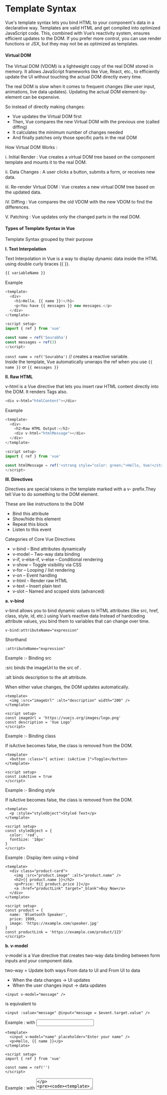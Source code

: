 # Template Syntax​

Vue's template syntax lets you bind HTML to your component's data in a declarative way. Templates are valid HTML and get compiled into optimized JavaScript code. This, combined with Vue’s reactivity system, ensures efficient updates to the DOM. If you prefer more control, you can use render functions or JSX, but they may not be as optimized as templates. 


#### **Virtual DOM**

The Virtual DOM (VDOM) is a lightweight copy of the real DOM stored in memory. It allows JavaScript frameworks like Vue, React, etc., to efficiently update the UI without touching the actual DOM directly every time.

The real DOM is slow when it comes to frequent changes (like user input, animations, live data updates). Updating the actual DOM element-by-element can be expensive.

So instead of directly making changes:

- Vue updates the Virtual DOM first
- Then, Vue compares the new Virtual DOM with the previous one (called diffing)
- It calculates the minimum number of changes needed
- And finally patches only those specific parts in the real DOM

How Virtual DOM Works :

i. Initial Render : 
Vue creates a virtual DOM tree based on the component template and mounts it to the real DOM.

ii. Data Changes :
A user clicks a button, submits a form, or receives new data.

iii. Re-render Virtual DOM :
Vue creates a new virtual DOM tree based on the updated data.

iV. Diffing :
Vue compares the old VDOM with the new VDOM to find the differences.

V. Patching :
Vue updates only the changed parts in the real DOM.

#### **Types of Template Syntax in Vue**
Template Syntax grouped by their purpose

**I. Text Interpolation**

Text Interpolation in Vue is a way to display dynamic data inside the HTML using double curly braces {{ }}.

```bash
{{ variableName }}
```

Example 
```js
<template>
  <div>
    <h1>Hello, {{ name }}!</h1>
    <p>You have {{ messages }} new messages.</p>
  </div>
</template>

<script setup>
import { ref } from 'vue'

const name = ref('Sourabha')
const messages = ref(3)
</script>
```
`const name = ref('Sourabha')` // creates a reactive variable.  
Inside the template, Vue automatically unwraps the ref when you use `{{ name }}` or `{{ messages }}`

**II. Raw HTML**

v-html is a Vue directive that lets you insert raw HTML content directly into the DOM. It renders Tags also.

```bash
<div v-html="htmlContent"></div>
```
Example

```js
<template>
  <div>
    <h2>Raw HTML Output:</h2>
    <div v-html="htmlMessage"></div>
  </div>
</template>

<script setup>
import { ref } from 'vue'

const htmlMessage = ref('<strong style="color: green;">Hello, Vue!</strong>')
</script>
```

**III. Directives**

Directives are special tokens in the template marked with a v- prefix.They tell Vue to do something to the DOM element.

These are like instructions to the DOM

- Bind this attribute
- Show/hide this element
- Repeat this block
- Listen to this event

Categories of Core Vue Directives

- v-bind – Bind attributes dynamically
- v-model – Two-way data binding
- v-if, v-else-if, v-else – Conditional rendering
- v-show – Toggle visibility via CSS
- v-for – Looping / list rendering
- v-on – Event handling
- v-html – Render raw HTML
- v-text – Insert plain text
- v-slot – Named and scoped slots (advanced)

**a. v-bind**

v-bind allows you to bind dynamic values to HTML attributes (like src, href, class, style, id, etc.) using Vue’s reactive data Instead of hardcoding attribute values, you bind them to variables that can change over time.
```
v-bind:attributeName="expression"
```
Shorthand
```
:attributeName="expression"
```

Example :- Binding src

:src binds the imageUrl to the src of <img>.

:alt binds description to the alt attribute.

When either value changes, the DOM updates automatically.
```JS
<template>
  <img :src="imageUrl" :alt="description" width="200" />
</template>

<script setup>
const imageUrl = 'https://vuejs.org/images/logo.png'
const description = 'Vue Logo'
</script>
```

Example :- Binding class

If isActive becomes false, the class is removed from the DOM.
```JS
<template>
  <button :class="{ active: isActive }">Toggle</button>
</template>

<script setup>
const isActive = true
</script>
```

Example :- Binding style

If isActive becomes false, the class is removed from the DOM.
```JS
<template>
  <p :style="styleObject">Styled Text</p>
</template>

<script setup>
const styleObject = {
  color: 'red',
  fontSize: '18px'
}
</script>

```

Example : Display item using v-bind

```
<template>
  <div class="product-card">
    <img :src="product.image" :alt="product.name" />
    <h2>{{ product.name }}</h2>
    <p>Price: ₹{{ product.price }}</p>
    <a :href="productLink" target="_blank">Buy Now</a>
  </div>
</template>

<script setup>
const product = {
  name: 'Bluetooth Speaker',
  price: 1999,
  image: 'https://example.com/speaker.jpg'
}
const productLink = 'https://example.com/product/123'
</script>

```

**b. v-model**

v-model is a Vue directive that creates two-way data binding between form inputs and your component data.

two-way = Update both ways
From data to  UI and From UI to data

- When the data changes → UI updates
- When the user changes input → data updates

```<input v-model="message" />```

is equivalent to 

```<input :value="message" @input="message = $event.target.value" />```

Example : with <input>
```
<template>
  <input v-model="name" placeholder="Enter your name" />
  <p>Hello, {{ name }}</p>
</template>

<script setup>
import { ref } from 'vue'

const name = ref('')
</script>
```
Example : with <textarea>

```
<template>
  <textarea v-model="bio" placeholder="Write something..."></textarea>
  <p>You wrote: {{ bio }}</p>
</template>

<script setup>
import { ref } from 'vue'

const bio = ref('')
</script>

```

Example : with single Checkbox

```
<template>
  <input type="checkbox" v-model="isChecked" />
  <label>Agree</label>
  <p>Status: {{ isChecked ? 'Agreed' : 'Not Agreed' }}</p>
</template>

<script setup>
import { ref } from 'vue'

const isChecked = ref(false)
</script>

```

Example : with Multiple Checkbox

```
<template>
  <label><input type="checkbox" value="Vue" v-model="selected" /> Vue</label>
  <label><input type="checkbox" value="React" v-model="selected" /> React</label>
  <label><input type="checkbox" value="Angular" v-model="selected" /> Angular</label>

  <p>Selected: {{ selected }}</p>
</template>

<script setup>
import { ref } from 'vue'

const selected = ref([])
</script>

```
Example : with Radio Buttons

```
<template>
  <label><input type="radio" value="Male" v-model="gender" /> Male</label>
  <label><input type="radio" value="Female" v-model="gender" /> Female</label>

  <p>Selected: {{ gender }}</p>
</template>

<script setup>
import { ref } from 'vue'

const gender = ref('')
</script>

```
Example : with Select Dropdown

```
<template>
  <select v-model="country">
    <option disabled value="">Choose a country</option>
    <option>India</option>
    <option>USA</option>
    <option>Canada</option>
  </select>

  <p>Selected country: {{ country }}</p>
</template>

<script setup>
import { ref } from 'vue'

const country = ref('')
</script>

```

**c. v-if, v-else-if, v-else**

Show something only if a condition is true.
Vue provides these directives to control what shows up in the DOM.

Example : Shows a message based on a user's exam score.

```
<template>
  <input type="number" v-model="score" placeholder="Enter your score" />

  <div v-if="score >= 90">🏆 Excellent!</div>
  <div v-else-if="score >= 75">👍 Good Job!</div>
  <div v-else-if="score >= 50">👌 Average</div>
  <div v-else>📚 Needs Improvement</div>
</template>

<script setup>
import { ref } from 'vue'

const score = ref(0)
</script>

```

**d. v-show**

v-show is a directive in Vue that toggles an element’s visibility using CSS. It does not remove the element from the DOM, it just uses display: none to hide it.

Example : toggle a message

```
<template>
  <button @click="showMessage = !showMessage">
    Toggle Message
  </button>

  <p v-show="showMessage">Hello Joshi, I am visible!</p>
</template>

<script setup>
import { ref } from 'vue'

const showMessage = ref(true)
</script>

```

NOTE : 

v-if builds or destroys, v-show hides or reveals

v-show is ideal when:
- You need fast toggle (e.g., dropdowns, tabs)
- You want to preserve component state or DOM

v-if is ideal when:
- You want to avoid rendering until needed
- You don’t want it in the DOM at all when hidden

**e. v-for**

v-for is used to render a list of items by looping over an array, object, or even a range. It’s just like a for...of loop in JavaScript, but in the template!

Basic syntax is 
```
<div v-for="item in items" :key="item.id">
  {{ item }}
</div>
```
- items: an array (or object/range) you're looping over
- item: current element in the loop
- :key: required when rendering lists — helps Vue track items efficiently

Example : List of Users with Their Names and Roles

```
<template>
  <ul>
    <li v-for="user in users" :key="user.id">
      {{ user.name }} - {{ user.role }}
    </li>
  </ul>
</template>

<script setup>
const users = [
  { id: 1, name: "Sourabha", role: "Admin" },
  { id: 2, name: "Ramesh", role: "User" },
  { id: 3, name: "Joshi", role: "Manager" },
]
</script>

```

Example : Render a Table with Indexes

```
<template>
  <table border="1">
    <tr>
      <th>#</th>
      <th>Name</th>
    </tr>
    <tr v-for="(name, index) in names" :key="index">
      <td>{{ index + 1 }}</td>
      <td>{{ name }}</td>
    </tr>
  </table>
</template>

<script setup>
const names = ['Lakshmi', 'Joshi', 'Sourabha']
</script>

```

Example : Loop over objects

```
<template>
  <div v-for="(value, key, index) in student" :key="key">
    {{ index + 1 }}. {{ key }}: {{ value }}
  </div>
</template>

<script setup>
const student = {
  name: 'Sourabha',
  age: 25,
  grade: 'A',
}
</script>
```

Example : Nested v-for – Looping Inside Loop

```
<template>
  <div v-for="(category, index) in categories" :key="index">
    <h3>{{ category.name }}</h3>
    <ul>
      <li v-for="item in category.items" :key="item.id">
        {{ item.label }}
      </li>
    </ul>
  </div>
</template>

<script setup>
const categories = [
  {
    name: "Fruits",
    items: [
      { id: 1, label: "Apple" },
      { id: 2, label: "Banana" },
    ],
  },
  {
    name: "Vegetables",
    items: [
      { id: 3, label: "Carrot" },
      { id: 4, label: "Broccoli" },
    ],
  },
]
</script>
```
**f. v-on**

v-on is used to listen to and handle DOM events (like click, input, submit, etc.). It connects user actions (e.g., clicking a button) with your methods or inline JavaScript.

syntax of v-on 
```
<!-- Full syntax -->
<button v-on:click="handleClick">Click me</button>

<!-- Shorthand -->
<button @click="handleClick">Click me</button>

```

Example : counter App

```
<template>
  <button @click="count++">Clicked {{ count }} times</button>
</template>

<script setup>
import { ref } from 'vue'
const count = ref(0)
</script>

```

Example : event object

```
<template>
  <input @input="handleInput($event)">
</template>

<script setup>
function handleInput(e) {
  console.log("User typed:", e.target.value)
}
</script>
```

Example : pass arguments

```
<template>
  <button @click="greet('Sourabha')">Greet</button>
</template>

<script setup>
function greet(name) {
  alert(`Hello, ${name}!`)
}
</script>
```

**g. v-html**

v-html is a Vue directive used to inject and render raw HTML content into the DOM.

Example : items list

```
<template>
  <div v-for="(card, index) in cards" :key="index" class="card" v-html="card.content" />
</template>

<script setup>
const cards = [
  {
    content: `
      <h2 style="color: teal;">Vue Tips</h2>
      <p>Use <code>v-model</code> for two-way data binding.</p>
    `
  },
  {
    content: `
      <h2 style="color: purple;">Security Alert</h2>
      <p style="color: red;"><strong>Do not use v-html</strong> with unsanitized user input!</p>
    `
  },
]
</script>

<style scoped>
.card {
  border: 1px solid #ccc;
  padding: 16px;
  margin-bottom: 12px;
  border-radius: 8px;
  background-color: #f9f9f9;
}
</style>
```

**h. v-text**

v-text is used to insert plain text into an HTML element. Which similar to using {{  }} syntax.

```
<p v-text="message"></p>
```

equivalent to 
```
<p>{{ message }}</p>
```
Example : Display greetings

```
<template>
  <div>
    <p v-text="greeting"></p>
  </div>
</template>

<script setup>
const greeting = "Hello from Vue!"
</script>
```

**i. v-slot**

v-slot is a directive in Vue that lets a parent component inject content into a child component’s slot. Which help us Reusable UI components (cards, modals, tables), Custom layouts and Passing data (scope) from child to parent

There are three types : Default Slot, Named Slot and Scoped Slot

a. Default Slot : Only one unnamed slot

child component : BaseCard.vue

```
<template>
  <div class="card">
    <slot></slot>
  </div>
</template>
```

parent component

```
<BaseCard>
  <p>This is card content</p>
</BaseCard>
```
b. Named Slot : Multiple slots identified by name

child component : BaseCard.vue

```
<template>
  <header><slot name="header"></slot></header>
  <main><slot></slot></main>
  <footer><slot name="footer"></slot></footer>
</template>
```

parent component

```
<BaseLayout>
  <template #header>
    <h1>Welcome</h1>
  </template>

  <p>Main content goes here.</p>

  <template #footer>
    <p>&copy; 2025</p>
  </template>
</BaseLayout>
```

c. Scoped Slot : Child passes data to slot via props; parent can use it

child component : UserList.vue

```
<template>
  <div>
    <slot v-for="user in users" :user="user" :key="user.id"></slot>
  </div>
</template>

<script setup>
const users = [
  { id: 1, name: 'Sourabha' },
  { id: 2, name: 'Ram' }
]
</script>
```

parent component

```
<UserList>
  <template #default="{ user }">
    <p>User: {{ user.name }}</p>
  </template>
</UserList>
```

### Exercises

1. Create a text input box using v-model and display the entered value below it live.
2. Make a form where users can write a message in a textarea. Below the textarea, show how many characters they’ve typed.
3. Add a checkbox using v-model. When it’s checked, display "Subscribed!" otherwise show "Not Subscribed".
4. Allow users to select multiple hobbies (e.g., Reading, Gaming, Music) using checkboxes. Show the selected hobbies as a list.
5. Create a small form: Name (input), Age (number input), Gender (radio), Skills (checkboxes). On submit, show the entire form data below in a formatted way.
6. Create a password input field. Use v-model to check the length of the entered password and display: "Weak" for < 5 characters, "Medium" for 5–8 characters and "Strong" for > 8 characters
7. Use .trim, .number, and .lazy modifiers with v-model. Explain and show how each one behaves differently with inputs.
8. Shows content based on user login status(Loggedin/Loggedout)?
9. Handles different UI states when fetching data (loading/Error/Success)?
10. Shows invoice payment status (Oaid/Pending/Overdue)?
11. Dynamic text based on the weather (sunny/rainy/cloudy) ?
12. Build a tab component where only one tab’s content is visible at a time using v-show
13. 
